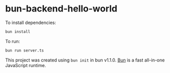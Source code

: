 # bun-backend-hello-world

To install dependencies:

```bash
bun install
```

To run:

```bash
bun run server.ts
```

This project was created using `bun init` in bun v1.1.0. [Bun](https://bun.sh) is a fast all-in-one JavaScript runtime.
